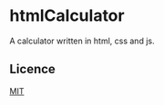 # htmlCalculator
A calculator written in html, css and js.


## Licence
[MIT](https://opensource.org/licenses/MIT)